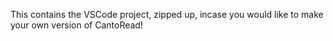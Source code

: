 This contains the VSCode project, zipped up, incase you would like to make your own version of CantoRead!
